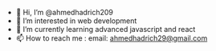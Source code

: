 - 👋 Hi, I’m @ahmedhadrich209
- 👀 I’m interested in web development
- 🌱 I’m currently learning advanced javascript and react
- 📫 How to reach me : 
       email: ahmedhadrich29@gmail.com

<!---
ahmedhadrich209/ahmedhadrich209 is a ✨ special ✨ repository because its `README.md` (this file) appears on your GitHub profile.
You can click the Preview link to take a look at your changes.
--->
